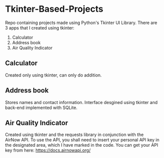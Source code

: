 # Tkinter-Based-Projects
Repo containing projects made using Python's Tkinter UI Library. There are 3 apps that I created using tkinter:
1. Calculator 
2. Address book
3. Air Quality Indicator

## Calculator
Created only using tkinter, can only do addition.

## Address book
Stores names and contact information.
Interface desgined using tkinter and back-end implemented with SQLite.

## Air Quality Indicator
Created using tkinter and the requests library in conjunction with the AirNow API. To use the API, you shall need to insert your personal API key in the designated area, which I have marked in the code. You can get your API key from here: https://docs.airnowapi.org/

